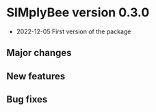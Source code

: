# SIMplyBee version 0.3.0 #

* 2022-12-05 First version of the package

## Major changes ##



## New features ##



## Bug fixes ##



